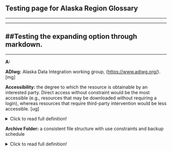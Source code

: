 ## Testing page for Alaska Region Glossary

---
---
##Testing the expanding option through markdown.
---
---


**A:** 

 

**ADIwg:** Alaska Data Integration working group, (https://www.adiwg.org/). [mg] 

 

**Accessibility:** the degree to which the resource is obtainable by an interested party. Direct access without constraint would be the most accessible (e.g., resources that may be downloaded without requiring a login), whereas resources that require third-party intervention would be less accessible. [ug] 

<details>
  <summary>Click to read full definition!</summary>
<p>
The degree to which the resource is obtainable by an interested party. Direct access without constraint would be the most accessible (e.g., resources that may be downloaded without requiring a login), whereas resources that require third-party intervention would be less accessible. [ug] 

</p>
</details>


**Archive Folder:** a consistent file structure with use constraints and backup schedule
<details>
  <summary>Click to read full definition!</summary>
<p>
A consistent file structure with use constraints and backup schedule that houses the definitive record of a project’s data resources. Products in the archive folder are the subject of metadata records and are the versions intended for use and dissemination. Contrast with working folder.

</p>
</details>
